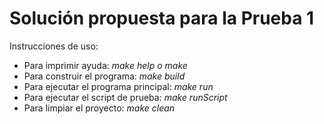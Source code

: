 # Solución propuesta para la Prueba 1    

Instrucciones de uso:    
- Para imprimir ayuda: *make help o make*     
- Para construir el programa: *make build*    
- Para ejecutar el programa principal: *make run*    
- Para ejecutar el script de prueba: *make runScript*    
- Para limpiar el proyecto: *make clean*    

